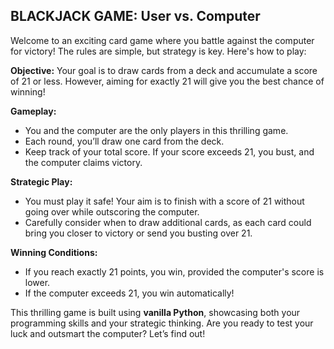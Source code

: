 ## **BLACKJACK GAME: User vs. Computer**

Welcome to an exciting card game where you battle against the computer for victory! The rules are simple, but strategy is key. Here's how to play:

**Objective:** Your goal is to draw cards from a deck and accumulate a score of 21 or less. However, aiming for exactly 21 will give you the best chance of winning!

**Gameplay:**

* You and the computer are the only players in this thrilling game.
* Each round, you’ll draw one card from the deck.
* Keep track of your total score. If your score exceeds 21, you bust, and the computer claims victory.

**Strategic Play:**

* You must play it safe! Your aim is to finish with a score of 21 without going over while outscoring the computer.
* Carefully consider when to draw additional cards, as each card could bring you closer to victory or send you busting over 21.

**Winning Conditions:**

* If you reach exactly 21 points, you win, provided the computer's score is lower.
* If the computer exceeds 21, you win automatically!

This thrilling game is built using **vanilla Python**, showcasing both your programming skills and your strategic thinking. Are you ready to test your luck and outsmart the computer? Let’s find out!
